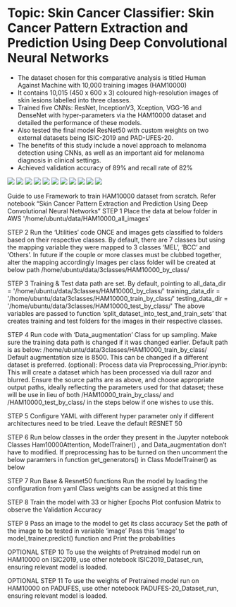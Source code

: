 # Topic: Skin Cancer Classifier: Skin Cancer Pattern Extraction and Prediction Using Deep Convolutional Neural Networks

* The dataset chosen for this comparative analysis is titled Human Against Machine with 10,000 training images (HAM10000)
* It contains 10,015 (450 x 600 x 3) coloured high-resolution images of skin lesions labelled into three classes.
* Trained five CNNs: ResNet, InceptionV3, Xception, VGG-16 and DenseNet with hyper-parameters via the HAM10000 dataset and detailed the performance of these models. 
* Also tested the final model ResNet50 with custom weights on two external datasets being ISIC-2019 and PAD-UFES-20. 
* The benefits of this study include a novel approach to melanoma detection using CNNs, as well as an important aid for melanoma diagnosis in clinical settings.
* Achieved validation accuracy of 89% and recall rate of 82%

![](https://github.com/Teamkronos/Eugene_Portfolio/blob/main/images/1_Overview.PNG)
![](https://github.com/Teamkronos/Eugene_Portfolio/blob/main/images/0_data_analysis.PNG)
![](https://github.com/Teamkronos/Eugene_Portfolio/blob/main/images/2_resources.PNG)
![](https://github.com/Teamkronos/Eugene_Portfolio/blob/main/images/3_softattention.PNG)
![](https://github.com/Teamkronos/Eugene_Portfolio/blob/main/images/4_raw_preprocessed.PNG)
![](https://github.com/Teamkronos/Eugene_Portfolio/blob/main/images/5_YAML.PNG)
![](https://github.com/Teamkronos/Eugene_Portfolio/blob/main/images/6_parameter1.PNG)
![](https://github.com/Teamkronos/Eugene_Portfolio/blob/main/images/7_parameter2.PNG)
![](https://github.com/Teamkronos/Eugene_Portfolio/blob/main/images/7_parameter3.PNG)
![](https://github.com/Teamkronos/Eugene_Portfolio/blob/main/images/9_accuracy.PNG)
![](https://github.com/Teamkronos/Eugene_Portfolio/blob/main/images/10_recall.PNG)

Guide to use Framework to train HAM10000 dataset from scratch.
Refer notebook “Skin Cancer Pattern Extraction and Prediction Using Deep Convolutional Neural Networks”
STEP 1
Place the data at below folder in AWS
'/home/ubuntu/data/HAM10000_all_images'

STEP 2
Run the ‘Utilities’ code ONCE and images gets classified to folders based on their respective classes. By default, there are 7 classes but using the mapping variable 
they were mapped to 3 classes ‘MEL’, ‘BCC’ and ‘Others’. In future if the couple or more classes must be clubbed together, alter the mapping accordingly
Images per class folder will be created at below path
/home/ubuntu/data/3classes/HAM10000_by_class/

STEP 3
Training & Test data path are set. By default, pointing to 
all_data_dir = '/home/ubuntu/data/3classes/HAM10000_by_class/'
training_data_dir = '/home/ubuntu/data/3classes/HAM10000_train_by_class/'
testing_data_dir = '/home/ubuntu/data/3classes/HAM10000_test_by_class/'
The above variables are passed to function ‘split_dataset_into_test_and_train_sets’ that creates training and test folders for the images in their respective classes.
 
STEP 4
Run code with ‘Data_augmentation’ Class for up sampling. Make sure the training data path is changed if it was changed earlier. Default path is as below:
/home/ubuntu/data/3classes/HAM10000_train_by_class/
Default augmentation size is 8500. This can be changed if a different dataset is preferred.
(optional): Process data via Preprocessing_Prior.ipynb: This will create a dataset which has been processed via dull razor and blurred. Ensure the source paths 
are as above, and choose appropriate output paths, ideally reflecting the parameters used for that dataset; these will be use in lieu of both /HAM10000_train_by_class/ 
and /HAM10000_test_by_class/ in the steps below if one wishes to use this.

STEP 5
Configure YAML with different hyper parameter only if different architectures need to be tried. Leave the default RESNET 50

STEP 6
Run below classes in the order they present in the Jupyter notebook
Classes Ham10000Attention, ModelTrainer() , and Data_augmentation don’t have to modified. If preprocessing has to be turned on then uncomment the below paramters 
in function get_generators() in Class ModelTrainer() as below
 
STEP 7
Run Base & Resnet50 functions
Run the model by loading the configuration from yaml
Class weights can be assigned at this time

STEP 8
Train the model with 33 or higher Epochs
Plot confusion Matrix to observe the Validation Accuracy

STEP 9 
Pass an image to the model to get its class accuracy
Set the path of the image to be tested in variable ‘image’
Pass this ‘image’ to model_trainer.predict() function and Print the probabilities

OPTIONAL
STEP 10 
To use the weights of Pretrained model run on HAM10000 on ISIC2019, use other notebook ISIC2019_Dataset_run, ensuring relevant model
is loaded.

OPTIONAL 
STEP 11
To use the weights of Pretrained model run on HAM10000 on PADUFES, use other notebook PADUFES-20_Dataset_run, ensuring relevant model
is loaded.
